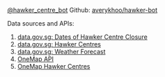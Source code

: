 [@hawker_centre_bot](https://t.me/hawker_centre_bot)
Github: [averykhoo/hawker-bot](https://github.com/averykhoo/hawker-bot)

Data sources and APIs:
1.  [data.gov.sg: Dates of Hawker Centre Closure](https://data.gov.sg/dataset/dates-of-hawker-centres-closure)
2.  [data.gov.sg: Hawker Centres](https://data.gov.sg/dataset/hawker-centres)
3.  [data.gov.sg: Weather Forecast](https://data.gov.sg/dataset/weather-forecast)
4.  [OneMap API](https://docs.onemap.sg/#onemap-rest-apis)
5.  [OneMap Hawker Centres](https://assets.onemap.sg/kml/hawkercentre.kml)
